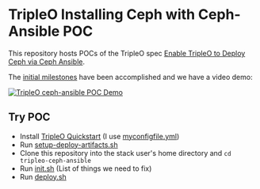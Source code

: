 TripleO Installing Ceph with Ceph-Ansible POC
=============================================

This repository hosts POCs of the TripleO spec [Enable TripleO to Deploy Ceph via Ceph Ansible](https://specs.openstack.org/openstack/tripleo-specs/specs/pike/tripleo-ceph-ansible-integration.html). 

The [initial milestones](milestones.md) have been accomplished and we
have a video demo: 

[![TripleO ceph-ansible POC Demo](https://img.youtube.com/vi/YWSsl6OrORY/0.jpg)](https://www.youtube.com/watch?v=YWSsl6OrORY)

Try POC
-------

- Install [TripleO Quickstart](https://github.com/openstack/tripleo-quickstart) (I use [myconfigfile.yml](https://github.com/fultonj/oooq/blob/master/myconfigfile.yml))
- Run [setup-deploy-artifacts.sh](https://github.com/fultonj/oooq/blob/master/setup-deploy-artifacts.sh)
- Clone this repository into the stack user's home directory and `cd tripleo-ceph-ansible`
- Run [init.sh](init.sh) (List of things we need to fix)
- Run [deploy.sh](deploy.sh)
